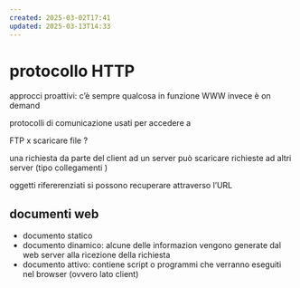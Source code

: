 ```yaml
---
created: 2025-03-02T17:41
updated: 2025-03-13T14:33
---
```

# protocollo HTTP
approcci proattivi: c’è sempre qualcosa in funzione
WWW invece è on demand

protocolli di comunicazione usati per accedere a

FTP x scaricare file ?


una richiesta da parte del client ad un server può scaricare richieste ad altri server (tipo collegamenti )

oggetti rifererenziati si possono recuperare attraverso l’URL

## documenti web
- documento statico
- documento dinamico: alcune delle informazion vengono generate dal web server alla ricezione della richiesta
- documento attivo: contiene script o programmi che verranno eseguiti nel browser (ovvero lato client)
